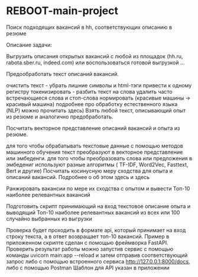 # REBOOT-main-project
Поиск подходящих вакансий в hh, соответствующих описанию в резюме


Описание задачи:

Выгрузить описания открытых вакансий с любой из площадок (hh.ru, rabota.sber.ru, indeed.com) или воспользоваться готовой выгрузкой ...

Предообработать текст описаний вакансий.

очистить текст - убрать лишние символы и html-тэги
привести к одному регистру
токенизировать - разбить текст на слова
удалить часто встречающиеся слова и стоп-слова
нормировать (красивые машины -> красивый машина)
подробнее про обработку естественного языка (NLP) можно прочитать здесь)
Взять любой текст, описывающий опыт из резюме и аналогично предобработать.

Посчитать векторное представление описаний вакансий и опыта из резюме.

для того чтобы обрабатывать текстовые данные с помощью методов машинного обучения текст преобразуют в векторное представление или эмбеденги.
для того чтобы преобразовать слова или предложения в эмбедениг используют разные алгоритмы ( TF-IDF, Word2Vec, Fasttext, Bert и другие)
Посчитать косинусную меру сходства для опыта и описаний вакансий. Подробнее о об этом здесь и здесь

Ранжировать вакансии по мере их сходства с опытом и вывести Топ-10 наиболее релевантных вакансий

Подготовить скрипт принимающий на вход текстовое описание опыта и выводящий Топ-10 наиболее релевантных вакансий из всех или 100 случайно выбранных из выгрузки

Проверка будет проходить в формате api, который принимает на вход строку текста, а в ответ возвращает топ-10 вакансий. Пример в приложенном скрипте сделан с помощью фреймворка FastAPI.
Проверить результат работы можно запустив сервис с помощью команды uvicorn main:app --reload и затем отправив соответствующий запрос либо с помощью встроенного сервиса http://127.0.0.1:8000/docs, либо с помощью Postman
Шаблон для API указан в приложении
